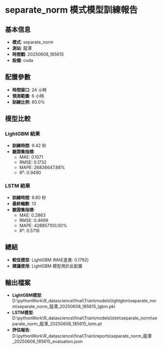
# separate_norm 模式模型訓練報告

## 基本信息
- **模式**: separate_norm
- **測站**: 龍潭
- **時間戳**: 20250608_185615
- **設備**: cuda

## 配置參數
- **時間窗口**: 24 小時
- **預測範圍**: 6 小時
- **訓練比例**: 80.0%

## 模型比較

### LightGBM 結果

- **訓練時間**: 9.42 秒
- **驗證集指標**:
  - MAE: 0.1071
  - RMSE: 0.1732
  - MAPE: 26836647.88%
  - R²: 0.9490

### LSTM 結果

- **訓練時間**: 9.80 秒
- **最終輪數**: 13
- **驗證集指標**:
  - MAE: 0.2863
  - RMSE: 0.4699
  - MAPE: 428857100.00%
  - R²: 0.5716

## 總結

- **較佳模型**: LightGBM (MAE差異: 0.1792)
- **建議使用**: LightGBM 模型用於此配置


## 輸出檔案
- **LightGBM模型**: D:\pythonWork\R_datascience\final\Train\models\lightgbm\separate_norm\separate_norm_龍潭_20250608_185615_lgbm.pkl
- **LSTM模型**: D:\pythonWork\R_datascience\final\Train\models\lstm\separate_norm\separate_norm_龍潭_20250608_185615_lstm.pt
- **評估報告**: D:\pythonWork\R_datascience\final\Train\reports\separate_norm_龍潭_20250608_185615_evaluation.json
